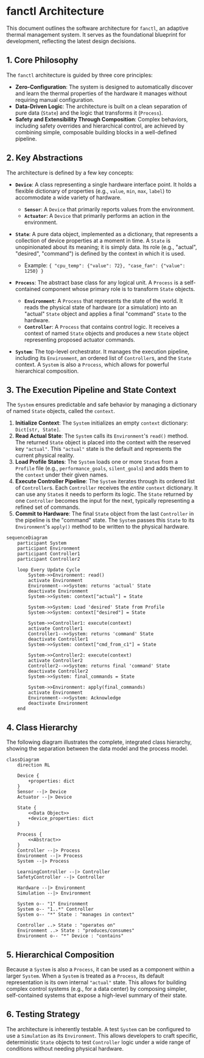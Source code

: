 # fanctl Architecture

This document outlines the software architecture for `fanctl`, an adaptive thermal management system. It serves as the foundational blueprint for development, reflecting the latest design decisions.

## 1. Core Philosophy

The `fanctl` architecture is guided by three core principles:

*   **Zero-Configuration**: The system is designed to automatically discover and learn the thermal properties of the hardware it manages without requiring manual configuration.
*   **Data-Driven Logic**: The architecture is built on a clean separation of pure data (`State`) and the logic that transforms it (`Process`).
*   **Safety and Extensibility Through Composition**: Complex behaviors, including safety overrides and hierarchical control, are achieved by combining simple, composable building blocks in a well-defined pipeline.

## 2. Key Abstractions

The architecture is defined by a few key concepts:

*   **`Device`**: A class representing a single hardware interface point. It holds a flexible dictionary of properties (e.g., `value`, `min`, `max`, `label`) to accommodate a wide variety of hardware.
    *   **`Sensor`**: A `Device` that primarily reports values from the environment.
    *   **`Actuator`**: A `Device` that primarily performs an action in the environment.

*   **`State`**: A pure data object, implemented as a dictionary, that represents a collection of device properties at a moment in time. A `State` is unopinionated about its meaning; it is simply data. Its role (e.g., "actual", "desired", "command") is defined by the context in which it is used.
    *   Example: `{ "cpu_temp": {"value": 72}, "case_fan": {"value": 1250} }`

*   **`Process`**: The abstract base class for any logical unit. A `Process` is a self-contained component whose primary role is to transform `State` objects.
    *   **`Environment`**: A `Process` that represents the state of the world. It reads the physical state of hardware (or a simulation) into an "actual" `State` object and applies a final "command" `State` to the hardware.
    *   **`Controller`**: A `Process` that contains control logic. It receives a context of named `State` objects and produces a new `State` object representing proposed actuator commands.

*   **`System`**: The top-level orchestrator. It manages the execution pipeline, including its `Environment`, an ordered list of `Controller`s, and the `State` context. A `System` is also a `Process`, which allows for powerful hierarchical composition.

## 3. The Execution Pipeline and State Context

The `System` ensures predictable and safe behavior by managing a dictionary of named `State` objects, called the `context`.

1.  **Initialize Context**: The `System` initializes an empty `context` dictionary: `Dict[str, State]`.
2.  **Read Actual State**: The `System` calls its `Environment`'s `read()` method. The returned `State` object is placed into the context with the reserved key `"actual"`. This `"actual"` state is the default and represents the current physical reality.
3.  **Load Profile States**: The `System` loads one or more `State`s from a `Profile` file (e.g., `performance_goals`, `silent_goals`) and adds them to the `context` under their given names.
4.  **Execute Controller Pipeline**: The `System` iterates through its ordered list of `Controller`s. Each `Controller` receives the *entire* `context` dictionary. It can use any `State`s it needs to perform its logic. The `State` returned by one `Controller` becomes the input for the next, typically representing a refined set of commands.
5.  **Commit to Hardware**: The final `State` object from the last `Controller` in the pipeline is the "command" state. The `System` passes this `State` to its `Environment`'s `apply()` method to be written to the physical hardware.

```mermaid
sequenceDiagram
    participant System
    participant Environment
    participant Controller1
    participant Controller2

    loop Every Update Cycle
        System->>Environment: read()
        activate Environment
        Environment-->>System: returns 'actual' State
        deactivate Environment
        System->>System: context["actual"] = State

        System->>System: Load 'desired' State from Profile
        System->>System: context["desired"] = State

        System->>Controller1: execute(context)
        activate Controller1
        Controller1-->>System: returns 'command' State
        deactivate Controller1
        System->>System: context["cmd_from_c1"] = State

        System->>Controller2: execute(context)
        activate Controller2
        Controller2-->>System: returns final 'command' State
        deactivate Controller2
        System->>System: final_commands = State

        System->>Environment: apply(final_commands)
        activate Environment
        Environment-->>System: Acknowledge
        deactivate Environment
    end
```

## 4. Class Hierarchy

The following diagram illustrates the complete, integrated class hierarchy, showing the separation between the data model and the process model.

```mermaid
classDiagram
    direction RL

    Device {
        +properties: dict
    }
    Sensor --|> Device
    Actuator --|> Device

    State {
        <<Data Object>>
        +device_properties: dict
    }

    Process {
        <<Abstract>>
    }
    Controller --|> Process
    Environment --|> Process
    System --|> Process

    LearningController --|> Controller
    SafetyController --|> Controller

    Hardware --|> Environment
    Simulation --|> Environment

    System o-- "1" Environment
    System o-- "1..*" Controller
    System o-- "*" State : "manages in context"

    Controller ..> State : "operates on"
    Environment ..> State : "produces/consumes"
    Environment o-- "*" Device : "contains"
```

## 5. Hierarchical Composition

Because a `System` is also a `Process`, it can be used as a component within a larger `System`. When a `System` is treated as a `Process`, its default representation is its own internal `"actual"` state. This allows for building complex control systems (e.g., for a data center) by composing simpler, self-contained systems that expose a high-level summary of their state.

## 6. Testing Strategy

The architecture is inherently testable. A test `System` can be configured to use a `Simulation` as its `Environment`. This allows developers to craft specific, deterministic `State` objects to test `Controller` logic under a wide range of conditions without needing physical hardware.

